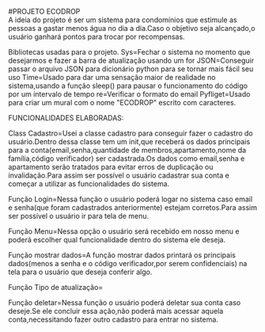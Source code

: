 #PROJETO ECODROP  
A ideia do projeto é ser um sistema para condomínios que estimule as pessoas a gastar menos água no dia a dia.Caso o objetivo seja alcançado,o usuário ganhará pontos para trocar por recompensas.

Bibliotecas usadas para o projeto.
Sys=Fechar o sistema no momento que desejarmos e fazer a barra de atualização usando um for
JSON=Conseguir passar o arquivo JSON para dicionário python para se tornar mais fácil seu uso
Time=Usado para dar uma  sensação maior de realidade no sistema,usando a função sleep() para pausar o funcionamento do código por um intervalo de tempo
re=Verificar o formato do email
Pyfliget=Usado para criar um mural com o nome "ECODROP" escrito com caracteres.

FUNCIONALIDADES ELABORADAS:

Class Cadastro=Usei a classe cadastro para conseguir fazer o cadastro do usuário.Dentro dessa classe tem um init,que receberá os dados principais para a conta(email,senha,quantidade de membros,apartamento,nome da família,código verificador) ser cadastrada.Os dados como email,senha e apartamento serão tratados para evitar erros de duplicação ou invalidação.Para assim ser possível o usuário cadastrar sua conta e começar a utilizar as funcionalidades do sistema.

Função Login=Nessa função o usuário poderá logar no sistema caso email e senha(que foram cadastrados anteriormente) estejam corretos.Para assim ser possível o usuário ir para tela de menu.

Função Menu=Nessa opção o usuário será recebido em nosso menu e poderá escolher qual funcionalidade dentro do sistema ele deseja.

Função mostrar dados=A função mostrar dados printará os principais dados(menos a senha e o código verificador,por serem confidenciais) na tela para o usuário que deseja conferir algo.

Função Tipo de atualização=

Função deletar=Nessa função o usuário poderá deletar sua conta caso deseje.Se ele concluir essa ação,não poderá mais acessar aquela conta,necessitando fazer outro cadastro para entrar no sistema.






